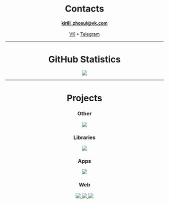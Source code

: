 <h1 align="center">Contacts</h1>
<h4 align="center"><a href="mailto: kirill_zhosul@vk.com">kirill_zhosul@vk.com</a></h4>
<p align="center">
  <a href="https://vk.com/kirillzhosul">VK</a> •
  <a href="https://t.me/kirillzhosul">Telegram</a>
</p>

<hr>
<h1 align="center">GitHub Statistics</h1>

<p align="center">
  <a href="https://github.com/kirillzhosul">
    <img src="https://github-readme-stats.vercel.app/api?username=kirillzhosul&show_icons=true&include_all_commits=true&count_private=true&disable_animations=true&hide_title=true">
  </a>
</p>

<hr>
<h1 align="center">Projects</h1>

<h3 align="center">Other</h3>
<p align="center">
  <a href="https://gofralang.github.io">
    <img src="https://github-readme-stats.vercel.app/api/pin/?username=gofralang&repo=core&show_owner=true">
  </a>
</p>

<h3 align="center">Libraries</h3>
<p align="center">
  <a href="https://kirillzhosul.github.io/scheduler">
    <img src="https://github-readme-stats.vercel.app/api/pin/?username=kirillzhosul&repo=scheduler&show_owner=true">
  </a>
</p>

<h3 align="center">Apps</h3>
<p align="center">
  <a href="https://kirillzhosul.github.io/paint-editor">
    <img src="https://github-readme-stats.vercel.app/api/pin/?username=kirillzhosul&repo=paint-editor&show_owner=true">
  </a>
</p>

<h3 align="center">Web</h3>
<p align="center">
  <a href="https://github.com/kirillzhosul/merchandise-shop/">
    <img src="https://github-readme-stats.vercel.app/api/pin/?username=kirillzhosul&repo=merchandise-shop&show_owner=true">
  </a>
  <a href="https://github.com/kirillzhosul/url-shortener/">
    <img src="https://github-readme-stats.vercel.app/api/pin/?username=kirillzhosul&repo=url-shortener&show_owner=true">
  </a>
  <a href="https://github.com/kirillzhosul/video-hosting/">
    <img src="https://github-readme-stats.vercel.app/api/pin/?username=kirillzhosul&repo=video-hosting&show_owner=true">
  </a>
</p>
